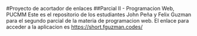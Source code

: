 #Proyecto de acortador de enlaces
##Parcial II - Programacion Web, PUCMM
Este es el repositorio de los estudiantes John Peña y Felix Guzman para el segundo parcial de la materia de programacion web.
El enlace para acceder a la aplicacion es https://short.fguzman.codes/
